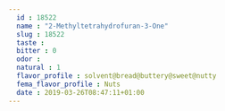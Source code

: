```yaml
---
  id : 18522
  name : "2-Methyltetrahydrofuran-3-One"
  slug : 18522
  taste : 
  bitter : 0
  odor : 
  natural : 1
  flavor_profile : solvent@bread@buttery@sweet@nutty
  fema_flavor_profile : Nuts
  date : 2019-03-26T08:47:11+01:00
---
```



